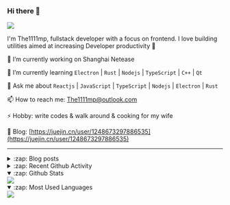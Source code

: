 ### Hi there 👋

![](https://komarev.com/ghpvc/?username=1111mp&color=green)

I'm The1111mp, fullstack developer with a focus on frontend. I love building utilities aimed at increasing Developer productivity 🙌

🔭 I’m currently working on Shanghai Netease

🌱 I’m currently learning `Electron` | `Rust` | `Nodejs` | `TypeScript` | `C++` | `Qt`

💬 Ask me about `Reactjs` | `JavaScript` | `TypeScript` | `Nodejs` | `Electron` | `Rust`

📫 How to reach me: <a href="mailto:The1111mp@outlook.com">The1111mp@outlook.com</a>

⚡ Hobby: write codes & walk around & cooking for my wife

📖 Blog: [https://juejin.cn/user/1248673297886535](https://juejin.cn/user/1248673297886535)

***

<details>
  <summary>:zap: Blog posts</summary>

  - [这里有从零开始构建现代化前端UI组件库所需要的一切](https://juejin.cn/post/7324011329883045915)
  - [使用 nvm-desktop 轻松安装和管理多个 node 版本](https://juejin.cn/post/7267791228872179727)
  - [Electron 中集成 SQLite3 数据库的最佳实践](https://juejin.cn/post/7202807471881306172)
  - [从0开发IM，单聊群聊在线离线消息以及消息的已读未读功能](https://juejin.cn/post/7202583557751865401)
  - [Electron（网页）中实现接近微信消息发送体验的消息输入框及界面](https://juejin.cn/post/7252505446396575781)
  - [Qt中基于QWebEngineView和QWebChannel实现与web的交互](https://juejin.cn/post/7238423148555501629)
</details>

<details>
  <summary>:zap: Recent Github Activity</summary>

  <!--START_SECTION:activity-->
1. 🗣 Commented on [#11254](https://github.com/tauri-apps/tauri/issues/11254#issuecomment-2406917772) in [tauri-apps/tauri](https://github.com/tauri-apps/tauri)
2. 🗣 Commented on [#124](https://github.com/1111mp/nvm-desktop/issues/124#issuecomment-2406908170) in [1111mp/nvm-desktop](https://github.com/1111mp/nvm-desktop)
3. 🗣 Commented on [#11254](https://github.com/tauri-apps/tauri/issues/11254#issuecomment-2406891794) in [tauri-apps/tauri](https://github.com/tauri-apps/tauri)
4. 🗣 Commented on [#124](https://github.com/1111mp/nvm-desktop/issues/124#issuecomment-2406891333) in [1111mp/nvm-desktop](https://github.com/1111mp/nvm-desktop)
5. 🗣 Commented on [#124](https://github.com/1111mp/nvm-desktop/issues/124#issuecomment-2406885187) in [1111mp/nvm-desktop](https://github.com/1111mp/nvm-desktop)
6. 🔓 Reopened issue [#124](https://github.com/1111mp/nvm-desktop/issues/124) in [1111mp/nvm-desktop](https://github.com/1111mp/nvm-desktop)
7. 🗣 Commented on [#124](https://github.com/1111mp/nvm-desktop/issues/124#issuecomment-2406859816) in [1111mp/nvm-desktop](https://github.com/1111mp/nvm-desktop)
8. 🗣 Commented on [#124](https://github.com/1111mp/nvm-desktop/issues/124#issuecomment-2406832900) in [1111mp/nvm-desktop](https://github.com/1111mp/nvm-desktop)
9. 🗣 Commented on [#124](https://github.com/1111mp/nvm-desktop/issues/124#issuecomment-2406782521) in [1111mp/nvm-desktop](https://github.com/1111mp/nvm-desktop)
10. 🗣 Commented on [#124](https://github.com/1111mp/nvm-desktop/issues/124#issuecomment-2406740572) in [1111mp/nvm-desktop](https://github.com/1111mp/nvm-desktop)
  <!--END_SECTION:activity-->
</details>

<details open>
  <summary>:zap: Github Stats</summary>

  <img align="center" src="https://github-readme-stats-sigma-five.vercel.app/api?username=1111mp&show_icons=true&hide_border=true&theme=gruvbox" />
</details>

<details open>
  <summary>:zap: Most Used Languages</summary>

  <img align="center" src="https://github-readme-stats-sigma-five.vercel.app/api/top-langs/?username=1111mp&layout=compact&show_icons=true&hide_border=true&theme=gruvbox" />
</details>


<!--
**1111mp/1111mp** is a ✨ _special_ ✨ repository because its `README.md` (this file) appears on your GitHub profile.

Here are some ideas to get you started:

- 🔭 I’m currently working on ...
- 🌱 I’m currently learning ...
- 👯 I’m looking to collaborate on ...
- 🤔 I’m looking for help with ...
- 💬 Ask me about ...
- 📫 How to reach me: ...
- 😄 Pronouns: ...
- ⚡ Fun fact: ...
-->
